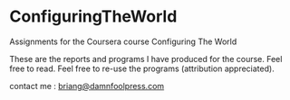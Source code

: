 ConfiguringTheWorld
===================

Assignments for the Coursera course Configuring The World

These are the reports and programs I have produced for the course.
Feel free to read.
Feel free to re-use the programs (attribution appreciated).


contact me : briang@damnfoolpress.com
